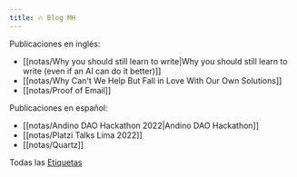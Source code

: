```yaml
---
title: 🔥 Blog MH
---
```


Publicaciones en inglés:

- [[notas/Why you should still learn to write|Why you should still learn to write (even if an AI can do it better)]]
- [[notas/Why Can't We Help But Fall in Love With Our Own Solutions]]
- [[notas/Proof of Email]]

Publicaciones en español:

- [[notas/Andino DAO Hackathon 2022|Andino DAO Hackathon]]
- [[notas/Platzi Talks Lima 2022]]
- [[notas/Quartz]]

Todas las [Etiquetas](/tags)
